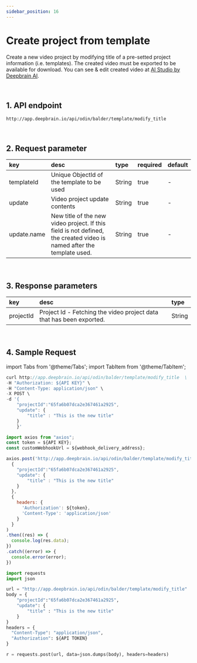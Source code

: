 ```yaml
---
sidebar_position: 16
---
```


# Create project from template

Create a new video project by modifying title of a pre-setted project information (i.e. templates). The created video must be exported to be available for download. You can see & edit created video at [AI Studio by Deepbrain AI](https://app.deepbrain.io).

<br/>

## 1. API endpoint

```http
http://app.deepbrain.io/api/odin/balder/template/modify_title
```

<br/>

## 2. Request parameter

|key|desc|type|required|default|
|:---|:---|:---|:---|:---|
|templateId|Unique ObjectId of the template to be used|String|true|-|
|update|Video project update contents|String|true|-|
|update.name|New title of the new video project. If this field is not defined, the created video is named after the template used.|String|true|-|

<br/>

## 3. Response parameters

|key|desc|type|
|:---|:---|:---|
|projectId|Project Id - Fetching the video project data that has been exported.|String|

<br/>


## 4. Sample Request

import Tabs from '@theme/Tabs';
import TabItem from '@theme/TabItem';

<Tabs>
<TabItem value="curl" label="cURL">

```js
curl http://app.deepbrain.io/api/odin/balder/template/modify_title  \
-H "Authorization: ${API KEY}" \
-H "Content-Type: application/json" \
-X POST \
-d '{
    "projectId":"65fa6b07dca2e367461a2925",
    "update": { 
        "title" : "This is the new title"
    }
    }'
```

</TabItem>
<TabItem value="js" label="Node.js">

```js
import axios from "axios";
const token = ${API KEY};
const customWebhookUrl = ${webhook_delivery_address};

axios.post('http://app.deepbrain.io/api/odin/balder/template/modify_title', 
  {
    "projectId":"65fa6b07dca2e367461a2925",
    "update": { 
        "title" : "This is the new title"
    }
  }, 
  {
    headers: {
      'Authorization': ${token},
      'Content-Type': 'application/json'
    }
  }
)
.then((res) => {
  console.log(res.data);
})
.catch((error) => {
  console.error(error);
})
```

</TabItem>
<TabItem value="py" label="Python">

```py
import requests
import json

url = "http://app.deepbrain.io/api/odin/balder/template/modify_title"
body = {
    "projectId":"65fa6b07dca2e367461a2925",
    "update": { 
        "title" : "This is the new title"
    }
}
headers = {
  "Content-Type": "application/json",
  "Authorization": ${API TOKEN}
}

r = requests.post(url, data=json.dumps(body), headers=headers)
```

</TabItem>
</Tabs>
